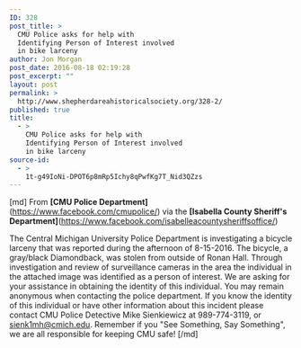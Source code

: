 ```yaml
---
ID: 328
post_title: >
  CMU Police asks for help with
  Identifying Person of Interest involved
  in bike larceny
author: Jon Morgan
post_date: 2016-08-18 02:19:28
post_excerpt: ""
layout: post
permalink: >
  http://www.shepherdareahistoricalsociety.org/328-2/
published: true
title:
  - >
    CMU Police asks for help with
    Identifying Person of Interest involved
    in bike larceny
source-id:
  - >
    1t-g49IoNi-DPOT6p8mRp5Ichy8qPwfKg7T_Nid3QZzs
---
```

[md]
From **[CMU Police Department]**(https://www.facebook.com/cmupolice/) via the **[Isabella County Sheriff's Department]**(https://www.facebook.com/isabelleacountysheriffsoffice/)

The Central Michigan University Police Department is investigating a bicycle larceny that was reported during the afternoon of 8-15-2016. The bicycle, a gray/black Diamondback, was stolen from outside of Ronan Hall. Through investigation and review of surveillance cameras in the area the individual in the attached image was identified as a person of interest. We are asking for your assistance in obtaining the identity of this individual. You may remain anonymous when contacting the police department. If you know the identity of this individual or have other information about this incident please contact CMU Police Detective Mike Sienkiewicz at 989-774-3119, or sienk1mh@cmich.edu. Remember if you "See Something, Say Something", we are all responsible for keeping CMU safe!
[/md]